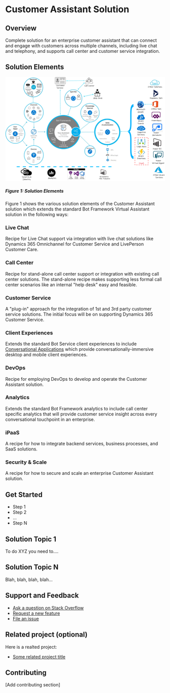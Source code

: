 # Customer Assistant Solution
## Overview
Complete solution for an enterprise customer assistant that can connect and engage with customers 
across multiple channels, including live chat and telephony, and supports call center and customer 
service integration.
## Solution Elements
![Solution Elements](./images/CustomerAssistantSolutionElements.png)
##### Figure 1: Solution Elements
Figure 1 shows the various solution elements of the Customer Assistant solution which extends the
standard Bot Framework Virtual Assistant solution in the following ways:
### Live Chat
Recipe for Live Chat support via integration with live chat solutions like Dynamics 365 Omnichannel
for Customer Service and LivePerson Customer Care.
### Call Center
Recipe for stand-alone call center support or integration with existing call center solutions.  The
stand-alone recipe makes supporting less formal call center scenarios like an internal "help desk"
easy and feasible.
### Customer Service
A "plug-in" approach for the integration of 1st and 3rd party customer service solutions.  The
initial focus will be on supporting Dynamics 365 Customer Service.
### Client Experiences
Extends the standard Bot Service client experiences to include [Conversational Applications](http://aka.ms/capps) 
which provide conversationally-immersive desktop and mobile client experiences.
### DevOps
Recipe for employing DevOps to develop and operate the Customer Assistant solution.
### Analytics
Extends the standard Bot Framework analytics to include call center specific analytics that will 
provide customer service insight across every conversational touchpoint in an enterprise.
### iPaaS
A recipe for how to integrate backend services, business processes, and SaaS solutions.
### Security & Scale
A recipe for how to secure and scale an enterprise Customer Assistant solution.
## Get Started
- Step 1
- Step 2
- ...
- Step N
## Solution Topic 1
To do XYZ you need to....
## Solution Topic N
Blah, blah, blah, blah...
## Support and Feedback
- [Ask a question on Stack Overflow](http://add.url.com)
- [Request a new feature](http://add.url.com)
- [File an issue](http://add.url.com)
## Related project (optional)
Here is a realted project:
- [Some related project title](http://add.url.com)
## Contributing
[Add contributing section]